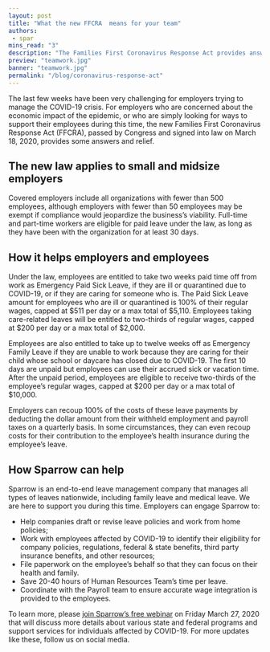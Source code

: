```yaml
---
layout: post
title: "What the new FFCRA  means for your team"
authors:
 - spar
mins_read: "3"
description: "The Families First Coronavirus Response Act provides answers & relief"
preview: "teamwork.jpg"
banner: "teamwork.jpg"
permalink: "/blog/coronavirus-response-act"
---
```


The last few weeks have been very challenging for employers trying to manage the COVID-19 crisis. For employers who are concerned about the economic impact of the epidemic, or who are simply looking for ways to support their employees during this time, the new Families First Coronavirus Response Act (FFCRA), passed by Congress and signed into law on March 18, 2020, provides some answers and relief.

## The new law applies to small and midsize employers

Covered employers include all organizations with fewer than 500 employees, although employers with fewer than 50 employees may be exempt if compliance would jeopardize the business’s viability. Full-time and part-time workers are eligible for paid leave under the law, as long as they have been with the organization for at least 30 days.

## How it helps employers and employees

Under the law, employees are entitled to take two weeks paid time off from work as Emergency Paid Sick Leave, if they are ill or quarantined due to COVID-19, or if they are caring for someone who is. The Paid Sick Leave amount for employees who are ill or quarantined is 100% of their regular wages, capped at $511 per day or a max total of $5,110. Employees taking care-related leaves will be entitled to two-thirds of regular wages, capped at $200 per day or a max total of $2,000. 

Employees are also entitled to take up to twelve weeks off as Emergency Family Leave if they are unable to work because they are caring for their child whose school or daycare has closed due to COVID-19. The first 10 days are unpaid but employees can use their accrued sick or vacation time. After the unpaid period, employees are eligible to receive two-thirds of the employee’s regular wages, capped at $200 per day or a max total of $10,000.

Employers can recoup 100% of the costs of these leave payments by deducting the dollar amount from their withheld employment and payroll taxes on a quarterly basis. In some circumstances, they can even recoup costs for their contribution to the employee’s health insurance during the employee’s leave.

## How Sparrow can help
Sparrow is an end-to-end leave management company that manages all types of leaves nationwide, including family leave and medical leave. We are here to support you during this time. Employers can engage Sparrow to:

* Help companies draft or revise leave policies and work from home policies;
* Work with employees affected by COVID-19 to identify their eligibility for company policies, regulations, federal & state benefits, third party insurance benefits, and other resources;
* File paperwork on the employee’s behalf so that they can focus on their health and family.
* Save 20-40 hours of Human Resources Team’s time per leave. 
* Coordinate with the Payroll team to ensure accurate wage integration is provided to the employees.

To learn more, please [join Sparrow’s free webinar](https://www.eventbrite.com/e/caring-for-your-team-in-the-covid-19-pandemic-tickets-100346814022) on Friday March 27, 2020 that will discuss more details about various state and federal programs and support services for individuals affected by COVID-19. For more updates like these, follow us on social media.  
